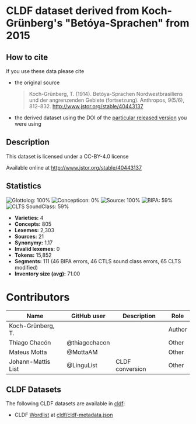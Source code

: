 # CLDF dataset derived from Koch-Grünberg's "Betóya-Sprachen" from 2015

## How to cite

If you use these data please cite
- the original source
  > Koch-Grünberg, T. (1914). Betóya-Sprachen Nordwestbrasiliens und der angrenzenden Gebiete (fortsetzung). Anthropos, 9(5/6), 812–832. http://www.jstor.org/stable/40443137
- the derived dataset using the DOI of the [particular released version](../../releases/) you were using

## Description


This dataset is licensed under a CC-BY-4.0 license

Available online at http://www.jstor.org/stable/40443137

## Statistics


![Glottolog: 100%](https://img.shields.io/badge/Glottolog-100%25-brightgreen.svg "Glottolog: 100%")
![Concepticon: 0%](https://img.shields.io/badge/Concepticon-0%25-red.svg "Concepticon: 0%")
![Source: 100%](https://img.shields.io/badge/Source-100%25-brightgreen.svg "Source: 100%")
![BIPA: 59%](https://img.shields.io/badge/BIPA-59%25-red.svg "BIPA: 59%")
![CLTS SoundClass: 59%](https://img.shields.io/badge/CLTS%20SoundClass-59%25-red.svg "CLTS SoundClass: 59%")

- **Varieties:** 4
- **Concepts:** 805
- **Lexemes:** 2,303
- **Sources:** 21
- **Synonymy:** 1.17
- **Invalid lexemes:** 0
- **Tokens:** 15,852
- **Segments:** 111 (46 BIPA errors, 46 CTLS sound class errors, 65 CLTS modified)
- **Inventory size (avg):** 71.00

# Contributors

Name | GitHub user | Description | Role |
--- | --- | --- | --- |
Koch-Grünberg, T. | | | Author
Thiago Chacón | @thiagochacon | | Other
Mateus Motta | @MottaAM | | Other
Johann-Mattis List | @LinguList| CLDF conversion | Other




## CLDF Datasets

The following CLDF datasets are available in [cldf](cldf):

- CLDF [Wordlist](https://github.com/cldf/cldf/tree/master/modules/Wordlist) at [cldf/cldf-metadata.json](cldf/cldf-metadata.json)